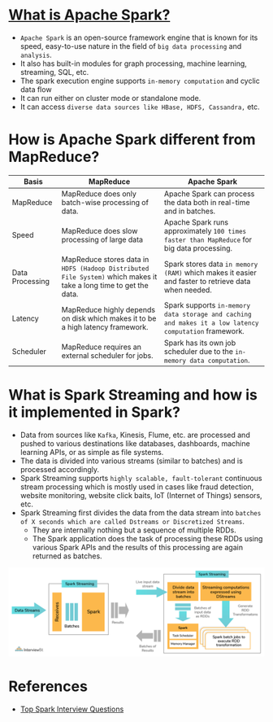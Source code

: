 
# [What is Apache Spark?](https://spark.apache.org)
- `Apache Spark` is an open-source framework engine that is known for its speed, easy-to-use nature in the field of `big data processing` and `analysis`.
- It also has built-in modules for graph processing, machine learning, streaming, SQL, etc.
- The spark execution engine supports `in-memory computation` and cyclic data flow
- It can run either on cluster mode or standalone mode.
- It can access `diverse data sources like HBase, HDFS, Cassandra,` etc.

# How is Apache Spark different from MapReduce?

Basis                                 | MapReduce                                                                        | Apache Spark                                                                             |
---------------------------------------|---------------------------------------------------------------------------|------------------------------------------------------------------------------------------|
MapReduce | MapReduce does only batch-wise processing of data. | Apache Spark can process the data both in real-time and in batches.                      |
Speed | MapReduce does slow processing of large data                                                | Apache Spark runs approximately `100 times faster than MapReduce` for big data processing. |
Data Processing | MapReduce stores data in `HDFS (Hadoop Distributed File System)` which makes it take a long time to get the data.          | Spark stores data `in memory (RAM)` which makes it easier and faster to retrieve data when needed.                                                         |
Latency | MapReduce highly depends on disk which makes it to be a high latency framework. | Spark supports `in-memory data storage and caching and makes it a low latency computation` framework.                                    |
Scheduler | MapReduce requires an external scheduler for jobs. | Spark has its own job scheduler due to the `in-memory data computation`.                             |

# What is Spark Streaming and how is it implemented in Spark?
- Data from sources like `Kafka`, Kinesis, Flume, etc. are processed and pushed to various destinations like databases, dashboards, machine learning APIs, or as simple as file systems.
- The data is divided into various streams (similar to batches) and is processed accordingly.
- Spark Streaming supports `highly scalable, fault-tolerant` continuous stream processing which is mostly used in cases like fraud detection, website monitoring, website click baits, IoT (Internet of Things) sensors, etc.
- Spark Streaming first divides the data from the data stream into `batches of X seconds which are called Dstreams or Discretized Streams`.
    - They are internally nothing but a sequence of multiple RDDs.
    - The Spark application does the task of processing these RDDs using various Spark APIs and the results of this processing are again returned as batches.

![img.png](assests/apache_spark_spark_streaming.png)

# References
- [Top Spark Interview Questions](https://www.interviewbit.com/spark-interview-questions/)